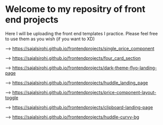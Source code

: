 # Welcome to my repositry of front end projects
Here I will be uploading the front end templates I practice. Please feel free to use them as you wish (if you want to XD)

--> https://sajalsirohi.github.io/frontendprojects/single_price_component

--> https://sajalsirohi.github.io/frontendprojects/four_card_section

--> https://sajalsirohi.github.io/frontendprojects/dark-theme-flyo-landing-page

--> https://sajalsirohi.github.io/frontendprojects/huddle_landing_page

--> https://sajalsirohi.github.io/frontendprojects/price-component-layout-toggle

--> https://sajalsirohi.github.io/frontendprojects/clipboard-landing-page

--> https://sajalsirohi.github.io/frontendprojects/huddle-curvy-bg
